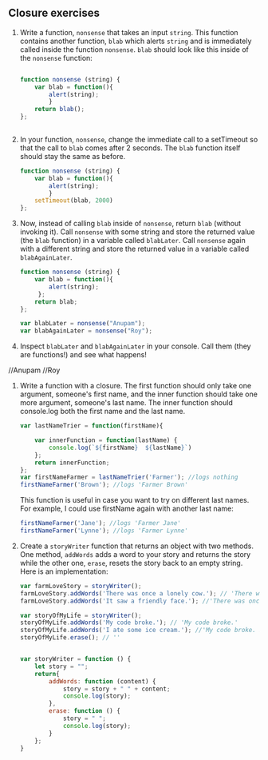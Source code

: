 ## Closure exercises

1. Write a function, `nonsense` that takes an input `string`. This function contains another function, `blab` which alerts `string` and is immediately called inside the function `nonsense`. `blab` should look like this inside of the `nonsense` function:

	```javascript

	function nonsense (string) {
		var blab = function(){
	   		alert(string);
		 	}
		return blab();
	};
	 
	```

1. In your function, `nonsense`, change the immediate call to a setTimeout so that the call to `blab` comes after 2 seconds. The `blab` function itself should stay the same as before.


	```javascript
	function nonsense (string) {
		var blab = function(){
	   		alert(string);
			}
		setTimeout(blab, 2000)
	}; 
	
	```

1. Now, instead of calling `blab` inside of `nonsense`, return `blab` (without invoking it). Call `nonsense` with some string and store the returned value (the `blab` function) in a variable called `blabLater`. Call `nonsense` again with a different string and store the returned value in a variable called `blabAgainLater`.

	```javascript
	function nonsense (string) {
		var blab = function(){
	   		alert(string);
		 };
		return blab;
	}; 

	var blabLater = nonsense("Anupam");
	var blabAgainLater = nonsense("Roy");
	```

1. Inspect `blabLater` and `blabAgainLater` in your console. Call them (they are functions!) and see what happens!

//Anupam
//Roy

1. Write a function with a closure. The first function should only take one argument, someone's first name, and the inner function should take one more argument, someone's last name. The inner function should console.log both the first name and the last name.
	```javascript
	var lastNameTrier = function(firstName){

	    var innerFunction = function(lastName) {
	        console.log(`${firstName}  ${lastName}`)
	    };
	    return innerFunction;
	};
	var firstNameFarmer = lastNameTrier('Farmer'); //logs nothing
	firstNameFarmer('Brown'); //logs 'Farmer Brown'
	```
	This function is useful in case you want to try on different last names. For example, I could use firstName again with another last name:

	```javascript
	firstNameFarmer('Jane'); //logs 'Farmer Jane'
	firstNameFarmer('Lynne'); //logs 'Farmer Lynne'
	```


1. Create a `storyWriter` function that returns an object with two methods. One method, `addWords` adds a word to your story and returns the story while the other one, `erase`, resets the story back to an empty string. Here is an implementation:
	```javascript
	var farmLoveStory = storyWriter();
	farmLoveStory.addWords('There was once a lonely cow.'); // 'There was once a lonely cow.'
	farmLoveStory.addWords('It saw a friendly face.'); //'There was once a lonely cow. It saw a friendly face.'

	var storyOfMyLife = storyWriter();
	storyOfMyLife.addWords('My code broke.'); // 'My code broke.'
	storyOfMyLife.addWords('I ate some ice cream.'); //'My code broke. I ate some ice cream.'
	storyOfMyLife.erase(); // ''


	var storyWriter = function () {
		let story = "";
		return{
			addWords: function (content) {
				story = story + " " + content;
				console.log(story);
			},
			erase: function () {
				story = " ";
				console.log(story);
			}
		};
	}
	```